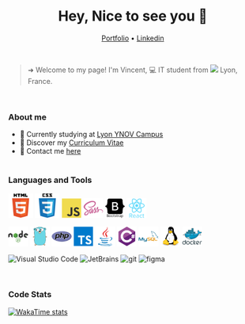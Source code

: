 <h1 align="center"> Hey, Nice to see you 👋 </h1>

<p align="center">
  <a href="#" target="_blank">Portfolio</a> •
  <a href="https://www.linkedin.com/in/vincentmagnien" target="_blank">Linkedin</a>
</p><br/>
 
> <p>➜ Welcome to my page!  I'm Vincent, 💻 IT student from <img src="https://cdn-icons-png.flaticon.com/512/197/197560.png" width="13"/> Lyon, France.</p>
<br/>

### About me

- 💼 Currently studying at [Lyon YNOV Campus](https://www.ynov.com)<br/>
- 🔖 Discover my <a href="/assets/CV Vincent MAGNIEN.pdf" download="CV - Vincent MAGNIEN.pdf">Curriculum Vitae</a><br/>
- 📧 Contact me [here](mailto:vincentmagnienpro@gmail.com?subject=[GitHub]%20-%20Object) <br/><br/>

### Languages and Tools

<p align="left"> 
<img src="https://raw.githubusercontent.com/devicons/devicon/master/icons/html5/html5-original-wordmark.svg" alt="html5" width="50" height="50"/>
<img src="https://raw.githubusercontent.com/devicons/devicon/master/icons/css3/css3-original-wordmark.svg" alt="css3" width="50" height="50"/>
<img src="https://raw.githubusercontent.com/devicons/devicon/master/icons/javascript/javascript-original.svg" alt="javascript" width="40" height="40"/>
<img src="https://raw.githubusercontent.com/devicons/devicon/master/icons/sass/sass-original.svg" alt="sass" width="40" height="40"/>
<img src="https://raw.githubusercontent.com/devicons/devicon/master/icons/bootstrap/bootstrap-plain-wordmark.svg" alt="bootstrap" width="40" height="40"/>
<!-- <img src="https://www.vectorlogo.zone/logos/tailwindcss/tailwindcss-icon.svg" alt="tailwind" width="40" height="40"/> -->
<img src="https://raw.githubusercontent.com/devicons/devicon/master/icons/react/react-original-wordmark.svg" alt="react" width="40" height="40"/>

</p>
<p align="left"> 
<img src="https://raw.githubusercontent.com/devicons/devicon/master/icons/nodejs/nodejs-original-wordmark.svg" alt="nodejs" width="40" height="40"/>
<img src="https://raw.githubusercontent.com/devicons/devicon/master/icons/go/go-original.svg" alt="go" width="40" height="40"/>
<img src="https://raw.githubusercontent.com/devicons/devicon/master/icons/php/php-original.svg" alt="php" width="40" height="40"/>
<img src="https://raw.githubusercontent.com/devicons/devicon/master/icons/typescript/typescript-original.svg" alt="typescript" width="40" height="40"/>
<img src="https://raw.githubusercontent.com/devicons/devicon/master/icons/java/java-original.svg" alt="java" width="40" height="40"/>
  <img src="https://raw.githubusercontent.com/devicons/devicon/master/icons/csharp/csharp-original.svg" alt="csharp" width="40" height="40"/> 
<img src="https://raw.githubusercontent.com/devicons/devicon/master/icons/mysql/mysql-original-wordmark.svg" alt="mysql" width="40" height="40"/>
<img src="https://raw.githubusercontent.com/devicons/devicon/master/icons/linux/linux-original.svg" alt="linux" width="40" height="40"/>
<img src="https://raw.githubusercontent.com/devicons/devicon/master/icons/docker/docker-original-wordmark.svg" alt="docker" width="40" height="40"/> 
</p>
<p align="left">
<img src="https://cdn.jsdelivr.net/gh/devicons/devicon/icons/vscode/vscode-original.svg" alt="Visual Studio Code" width="40"/>
<img src="https://cdn.jsdelivr.net/gh/devicons/devicon/icons/jetbrains/jetbrains-original.svg" alt="JetBrains" width="40"/>
<img src="https://www.vectorlogo.zone/logos/git-scm/git-scm-icon.svg" alt="git" width="40" height="40"/>
<img src="https://www.vectorlogo.zone/logos/figma/figma-icon.svg" alt="figma" width="40" height="40"/>
</p>

<br/>

### Code Stats

[![WakaTime stats](https://github-readme-stats.vercel.app/api/wakatime?username=vincmgn&layout=compact)](https://github.com/anuraghazra/github-readme-stats)
